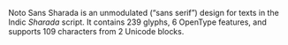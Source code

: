 Noto Sans Sharada is an unmodulated (“sans serif”) design for texts in the Indic _Sharada_ script. It contains 239 glyphs, 6 OpenType features, and supports 109 characters from 2 Unicode blocks.